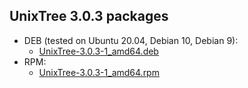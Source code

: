 ## UnixTree 3.0.3 packages
* DEB (tested on Ubuntu 20.04, Debian 10, Debian 9):
  * [UnixTree-3.0.3-1_amd64.deb](apt-repo/pool/main/UnixTree-3.0.3-1_amd64.deb)
* RPM:
  * [UnixTree-3.0.3-1_amd64.rpm](apt-repo/pool/main/UnixTree-3.0.3-1_amd64.rpm)
